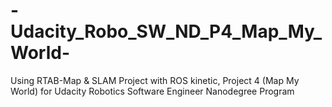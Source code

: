 # -Udacity_Robo_SW_ND_P4_Map_My_World-
Using RTAB-Map &amp; SLAM Project with ROS kinetic, Project 4 (Map My World) for Udacity Robotics Software Engineer Nanodegree Program 
